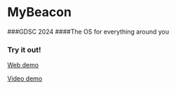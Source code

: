 # MyBeacon
###GDSC 2024
####The OS for everything around you
### Try it out!
[Web demo](https://www.mybeacon.tech/)

[Video demo](https://youtu.be/VnC7osXl1UQ)

